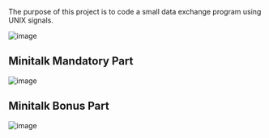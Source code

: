 The purpose of this project is to code a small data exchange program
using UNIX signals.

![image](https://user-images.githubusercontent.com/95627071/214837302-83586076-c880-4b20-a193-44a860d6ac45.png)
## Minitalk Mandatory Part
![image](https://user-images.githubusercontent.com/95627071/215261288-4a29baad-f554-4b62-ad35-051cf8b288e1.png)

## Minitalk Bonus Part
![image](https://user-images.githubusercontent.com/95627071/215261346-3e50f3fb-0658-4168-8473-12ffe3f2cc10.png)

